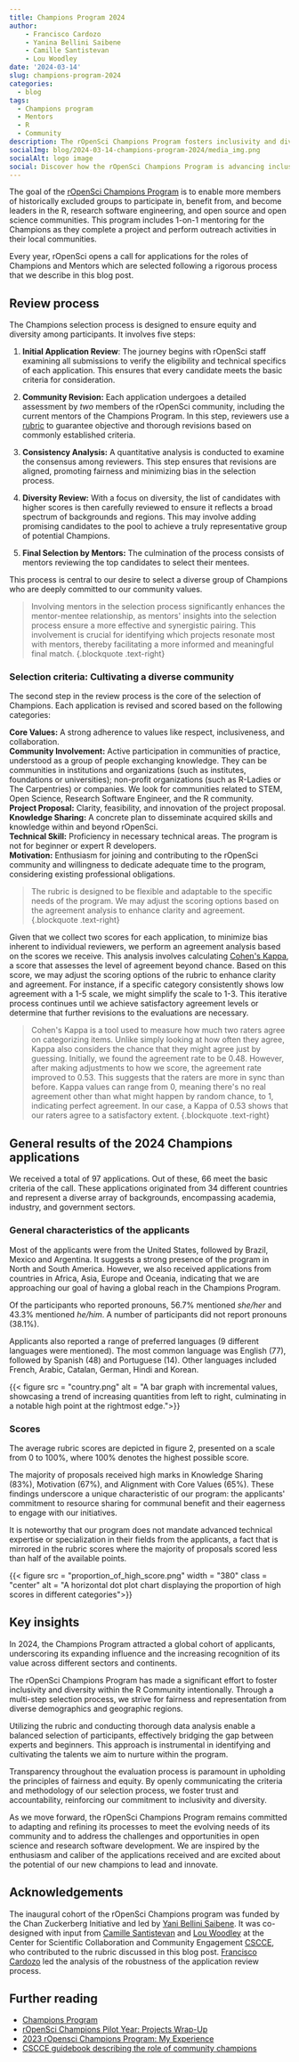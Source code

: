 ```yaml
---
title: Champions Program 2024
author: 
    - Francisco Cardozo
    - Yanina Bellini Saibene
    - Camille Santistevan
    - Lou Woodley
date: '2024-03-14'
slug: champions-program-2024
categories:
  - blog
tags:
  - Champions program
  - Mentors
  - R
  - Community
description: The rOpenSci Champions Program fosters inclusivity and diversity in R and open science, emphasizing community engagement and project innovation through a detailed selection process.
socialImg: blog/2024-03-14-champions-program-2024/media_img.png
socialAlt: logo image
social: Discover how the rOpenSci Champions Program is advancing inclusivity and diversity in R and open science by @focardozom09
---
```



The goal of the [rOpenSci Champions Program](/champions/) is to enable more members of historically excluded groups to participate in, benefit from, and become leaders in the R, research software engineering, and open source and open science communities. This program includes 1-on-1 mentoring for the Champions as they complete a project and perform outreach activities in their local communities. 

Every year, rOpenSci opens a call for applications for the roles of Champions and Mentors which are selected following a rigorous process that we describe in this blog post. 

## Review process

The Champions selection process is designed to ensure equity and diversity among participants. It involves five steps:

1. **Initial Application Review**: The journey begins with rOpenSci staff examining all submissions to verify the eligibility and technical specifics of each application. This ensures that every candidate meets the basic criteria for consideration.

2. **Community Revision:** Each application undergoes a detailed assessment by *two* members of the rOpenSci community, including the current mentors of the Champions Program. In this step, reviewers use a [rubric](https://docs.google.com/spreadsheets/d/1ZySOzrMSYq6OlMgWpYOBZedO9FVkOsPe_e-lqcUYQyQ/edit#gid=914293396) to guarantee objective and thorough revisions based on commonly established criteria.

3. **Consistency Analysis:** A quantitative analysis is conducted to examine the consensus among reviewers. This step ensures that revisions are aligned, promoting fairness and minimizing bias in the selection process.

4. **Diversity Review:** With a focus on diversity, the list of candidates with higher scores is then carefully reviewed to ensure it reflects a broad spectrum of backgrounds and regions. This may involve adding promising candidates to the pool to achieve a truly representative group of potential Champions.

5. **Final Selection by Mentors:** The culmination of the process consists of mentors reviewing the top candidates to select their mentees.

This process is central to our desire to select a diverse group of Champions who are deeply committed to our community values.

> Involving mentors in the selection process significantly enhances the mentor-mentee relationship, as mentors' insights into the selection process ensure a more effective and synergistic pairing. This involvement is crucial for identifying which projects resonate most with mentors, thereby facilitating a more informed and meaningful final match.
{.blockquote .text-right}

### Selection criteria: Cultivating a diverse community

The second step in the review process is the core of the selection of Champions. Each application is revised and scored based on the following categories:

**Core Values:** A strong adherence to values like respect, inclusiveness, and collaboration.  
**Community Involvement:** Active participation in communities of practice, understood as a group of people exchanging knowledge. They can be communities in institutions and organizations (such as institutes, foundations or universities); non-profit organizations (such as R-Ladies or The Carpentries) or companies. We look for communities related to STEM, Open Science, Research Software Engineer, and the R community.  
**Project Proposal:** Clarity, feasibility, and innovation of the project proposal.  
**Knowledge Sharing:** A concrete plan to disseminate acquired skills and knowledge within and beyond rOpenSci.  
**Technical Skill:** Proficiency in necessary technical areas. The program is not for beginner or expert R developers.   
**Motivation:** Enthusiasm for joining and contributing to the rOpenSci community and willingness to dedicate adequate time to the program, considering existing professional obligations.

> The rubric is designed to be flexible and adaptable to the specific needs of the program. We may adjust the scoring options based on the agreement analysis to enhance clarity and agreement.
{.blockquote .text-right}

Given that we collect two scores for each application, to minimize bias inherent to individual reviewers, we perform an agreement analysis based on the scores we receive. This analysis involves calculating [Cohen's Kappa](https://en.wikipedia.org/wiki/Cohen%27s_kappa), a score that assesses the level of agreement beyond chance. Based on this score, we may adjust the scoring options of the rubric to enhance clarity and agreement. For instance, if a specific category consistently shows low agreement with a 1-5 scale, we might simplify the scale to 1-3. This iterative process continues until we achieve satisfactory agreement levels or determine that further revisions to the evaluations are necessary.

> Cohen's Kappa is a tool used to measure how much two raters agree on categorizing items. Unlike simply looking at how often they agree, Kappa also considers the chance that they might agree just by guessing. Initially, we found the agreement rate to be 0.48. However, after making adjustments to how we score, the agreement rate improved to 0.53. This suggests that the raters are more in sync than before. Kappa values can range from 0, meaning there's no real agreement other than what might happen by random chance, to 1, indicating perfect agreement. In our case, a Kappa of 0.53 shows that our raters agree to a satisfactory extent.
{.blockquote .text-right}


## General results of the 2024 Champions applications

We received a total of 97 applications.  Out of these, 66 meet the basic criteria of the call. These applications originated from 34 different countries and represent a diverse array of backgrounds, encompassing academia, industry, and government sectors.

### General characteristics of the applicants

Most of the applicants were from the United States, followed by Brazil, Mexico and Argentina. It suggests a strong presence of the program in North and South America. However, we also received applications from countries in Africa, Asia, Europe and Oceania, indicating that we are approaching our goal of having a global reach in the Champions Program.

Of the participants who reported pronouns, 56.7% mentioned _she/her_ and 43.3% mentioned _he/him_. A number of participants did not report pronouns (38.1%).

Applicants also reported a range of preferred languages (9 different languages were mentioned). The most common language was English (77), followed by Spanish (48) and Portuguese (14). Other languages included French, Arabic, Catalan, German, Hindi and Korean.


{{< figure src = "country.png" alt = "A bar graph with incremental values, showcasing a trend of increasing quantities from left to right, culminating in a notable high point at the rightmost edge.">}} 

### Scores

The average rubric scores are depicted in figure 2, presented on a scale from 0 to 100%, where 100% denotes the highest possible score.

The majority of proposals received high marks in Knowledge Sharing (83%), Motivation (67%), and Alignment with Core Values (65%). These findings underscore a unique characteristic of our program: the applicants' commitment to resource sharing for communal benefit and their eagerness to engage with our initiatives. 

It is noteworthy that our program does not mandate advanced technical expertise or specialization in their fields from the applicants, a fact that is mirrored in the rubric scores where the majority of proposals scored less than half of the available points.

{{< figure src = "proportion_of_high_score.png" width = "380" class = "center" alt = "A horizontal dot plot chart displaying the proportion of high scores in different categories">}} 


## Key insights

In 2024, the Champions Program attracted a global cohort of applicants, underscoring its expanding influence and the increasing recognition of its value across different sectors and continents.

The rOpenSci Champions Program has made a significant effort to foster inclusivity and diversity within the R Community intentionally. Through a multi-step selection process, we strive for fairness and representation from diverse demographics and geographic regions.

Utilizing the rubric and conducting thorough data analysis enable a balanced selection of participants, effectively bridging the gap between experts and beginners. This approach is instrumental in identifying and cultivating the talents we aim to nurture within the program.

Transparency throughout the evaluation process is paramount in upholding the principles of fairness and equity. By openly communicating the criteria and methodology of our selection process, we foster trust and accountability, reinforcing our commitment to inclusivity and diversity.

As we move forward, the rOpenSci Champions Program remains committed to adapting and refining its processes to meet the evolving needs of its community and to address the challenges and opportunities in open science and research software development. We are inspired by the enthusiasm and caliber of the applications received and are excited about the potential of our new champions to lead and innovate.



## Acknowledgements

The inaugural cohort of the  rOpenSci Champions program was funded by the Chan Zuckerberg Initiative and led by [Yani Bellini Saibene](/author/yanina-bellini-saibene/). It was co-designed with input from [Camille Santistevan](/author/camille-santistevan/) and [Lou Woodley](/author/lou-woodley/) at the Center for Scientific Collaboration and Community Engagement [CSCCE](https://www.cscce.org/), who contributed to the rubric discussed in this blog post. [Francisco Cardozo](/author/francisco-cardozo/) led the analysis of the robustness of the application review process.

## Further reading

* [Champions Program](https://ropensci.org/champions/)
* [rOpenSci Champions Pilot Year: Projects Wrap-Up](https://ropensci.org/blog/2024/03/20/champions-program-projects-cohort1/)
* [2023 rOpensci Champions Program: My Experience](
https://ropensci.org/blog/2023/12/19/champions-program-2023-experience/)
* [CSCCE guidebook describing the role of community champions](https://zenodo.org/records/5275270)

